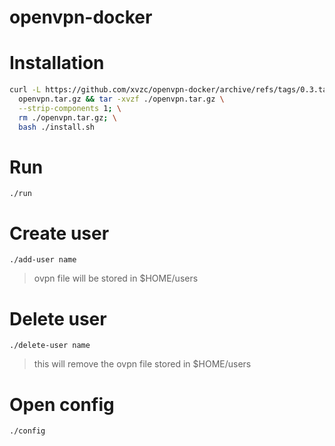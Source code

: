 # openvpn-docker

# Installation
```bash
curl -L https://github.com/xvzc/openvpn-docker/archive/refs/tags/0.3.tar.gz > \
  openvpn.tar.gz && tar -xvzf ./openvpn.tar.gz \
  --strip-components 1; \
  rm ./openvpn.tar.gz; \
  bash ./install.sh
```

# Run
`./run`

# Create user
`./add-user name`
> ovpn file will be stored in $HOME/users

# Delete user
`./delete-user name`
> this will remove the ovpn file stored in $HOME/users

# Open config
`./config`
